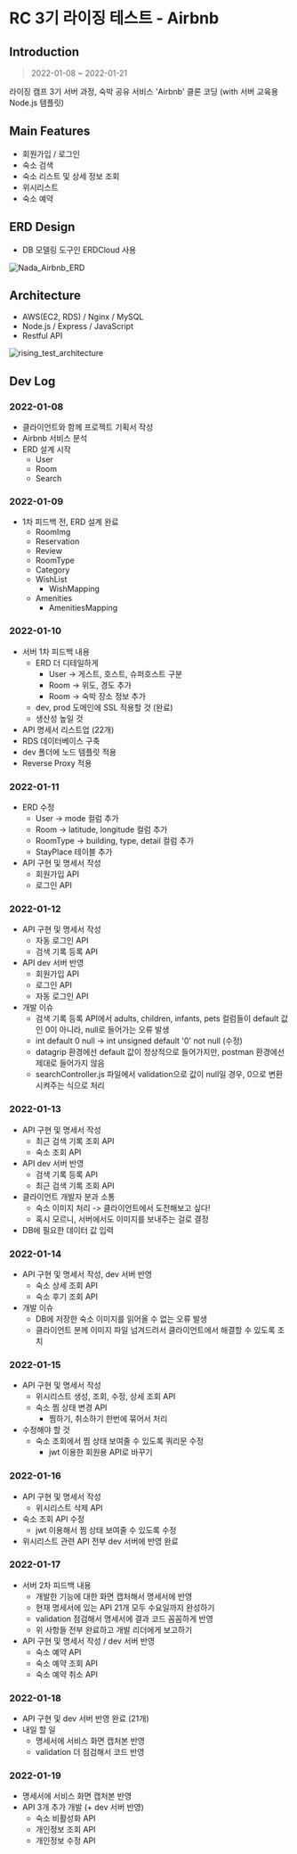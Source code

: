 # RC 3기 라이징 테스트 - Airbnb

## Introduction
> 2022-01-08 ~ 2022-01-21

라이징 캠프 3기 서버 과정, 숙박 공유 서비스 'Airbnb' 클론 코딩 (with 서버 교육용 Node.js 템플릿)

## Main Features
- 회원가입 / 로그인
- 숙소 검색
- 숙소 리스트 및 상세 정보 조회
- 위시리스트
- 숙소 예약

## ERD Design
- DB 모델링 도구인 ERDCloud 사용

![Nada_Airbnb_ERD](https://user-images.githubusercontent.com/97224087/185791487-7d69f017-6bed-4b70-9e8b-be78122339cc.png)

## Architecture
- AWS(EC2, RDS) / Nginx / MySQL
- Node.js / Express / JavaScript
- Restful API

![rising_test_architecture](https://user-images.githubusercontent.com/97224087/185792382-6627b9e2-4772-43a7-8320-ce78ca2d3083.png)


## Dev Log

### 2022-01-08
- 클라이언트와 함께 프로젝트 기획서 작성
- Airbnb 서비스 분석
- ERD 설계 시작
    - User
    - Room
    - Search

### 2022-01-09
- 1차 피드백 전, ERD 설계 완료
    - RoomImg
    - Reservation
    - Review
    - RoomType
    - Category
    - WishList
        - WishMapping
    - Amenities
        - AmenitiesMapping

### 2022-01-10
- 서버 1차 피드백 내용
    - ERD 더 디테일하게
        - User -> 게스트, 호스트, 슈퍼호스트 구분
        - Room -> 위도, 경도 추가
        - Room -> 숙박 장소 정보 추가
    - dev, prod 도메인에 SSL 적용할 것 (완료)
    - 생산성 높일 것
- API 명세서 리스트업 (22개)
- RDS 데이터베이스 구축
- dev 폴더에 노드 템플릿 적용
- Reverse Proxy 적용

### 2022-01-11
- ERD 수정
  - User -> mode 컬럼 추가
  - Room -> latitude, longitude 컬럼 추가
  - RoomType -> building, type, detail 컬럼 추가
  - StayPlace 테이블 추가
- API 구현 및 명세서 작성
  - 회원가입 API
  - 로그인 API

### 2022-01-12
- API 구현 및 명세서 작성
  - 자동 로그인 API
  - 검색 기록 등록 API
- API dev 서버 반영
  - 회원가입 API
  - 로그인 API
  - 자동 로그인 API
- 개발 이슈
  - 검색 기록 등록 API에서 adults, children, infants, pets 컬럼들이 default 값인 0이 아니라, null로 들어가는 오류 발생
  - int default 0 null -> int unsigned default '0' not null (수정)
  - datagrip 환경에선 default 값이 정상적으로 들어가지만, postman 환경에선 제대로 들어가지 않음
  - searchController.js 파일에서 validation으로 값이 null일 경우, 0으로 변환시켜주는 식으로 처리

### 2022-01-13
- API 구현 및 명세서 작성
  - 최근 검색 기록 조회 API
  - 숙소 조회 API
- API dev 서버 반영
  - 검색 기록 등록 API
  - 최근 검색 기록 조회 API
- 클라이언트 개발자 분과 소통
  - 숙소 이미지 처리 -> 클라이언트에서 도전해보고 싶다!
  - 혹시 모르니, 서버에서도 이미지를 보내주는 걸로 결정
- DB에 필요한 데이터 값 입력

### 2022-01-14
- API 구현 및 명세서 작성, dev 서버 반영
  - 숙소 상세 조회 API
  - 숙소 후기 조회 API
- 개발 이슈
  - DB에 저장한 숙소 이미지를 읽어올 수 없는 오류 발생
  - 클라이언트 분께 이미지 파일 넘겨드려서 클라이언트에서 해결할 수 있도록 조치

### 2022-01-15
- API 구현 및 명세서 작성
  - 위시리스트 생성, 조회, 수정, 상세 조회 API
  - 숙소 찜 상태 변경 API
    - 찜하기, 취소하기 한번에 묶어서 처리
- 수정해야 할 것
  - 숙소 조회에서 찜 상태 보여줄 수 있도록 쿼리문 수정
    - jwt 이용한 회원용 API로 바꾸기

### 2022-01-16
- API 구현 및 명세서 작성
  - 위시리스트 삭제 API
- 숙소 조회 API 수정
  - jwt 이용해서 찜 상태 보여줄 수 있도록 수정
- 위시리스트 관련 API 전부 dev 서버에 반영 완료

### 2022-01-17
- 서버 2차 피드백 내용
  - 개발한 기능에 대한 화면 캡처해서 명세서에 반영
  - 현재 명세서에 있는 API 21개 모두 수요일까지 완성하기
  - validation 점검해서 명세서에 결과 코드 꼼꼼하게 반영
  - 위 사항들 전부 완료하고 개발 리더에게 보고하기
- API 구현 및 명세서 작성 / dev 서버 반영
  - 숙소 예약 API
  - 숙소 예약 조회 API
  - 숙소 예약 취소 API

### 2022-01-18
- API 구현 및 dev 서버 반영 완료 (21개)
- 내일 할 일
  - 명세서에 서비스 화면 캡처본 반영
  - validation 더 점검해서 코드 반영

### 2022-01-19
- 명세서에 서비스 화면 캡처본 반영
- API 3개 추가 개발 (+ dev 서버 반영)
  - 숙소 비활성화 API
  - 개인정보 조회 API
  - 개인정보 수정 API
